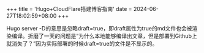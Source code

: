 +++
title = 'Hugo+CloudFlare搭建博客指南'
date = 2024-06-27T18:02:59+08:00
+++

Hugo server -D的意思是忽略draft=true，即draft属性为true的md文件也会被渲染编译。折磨了一天的问题是“为什么本地能够编译出文章，但是部署到Github上就消失了？”因为实际部署的时候draft=true的文件是不显示的。